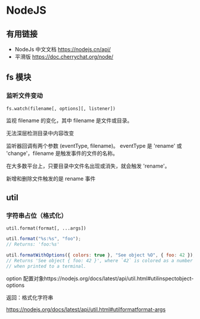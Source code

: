 # NodeJS

## 有用链接

- NodeJs 中文文档 https://nodejs.cn/api/
- 平滑版 https://doc.cherrychat.org/node/

## fs 模块

### 监听文件变动

`fs.watch(filename[, options][, listener])`

监视 filename 的变化，其中 filename 是文件或目录。

无法深层检测目录中内容改变

监听器回调有两个参数 (eventType, filename)。 eventType 是 'rename' 或 'change'，filename 是触发事件的文件的名称。

在大多数平台上，只要目录中文件名出现或消失，就会触发 'rename'。

新增和删除文件触发的是 rename 事件

## util

### 字符串占位（格式化）

`util.format(format[, ...args])`

```js
util.format("%s:%s", "foo");
// Returns: 'foo:%s'

util.formatWithOptions({ colors: true }, "See object %O", { foo: 42 });
// Returns 'See object { foo: 42 }', where `42` is colored as a number
// when printed to a terminal.
```

option 配置对象https://nodejs.org/docs/latest/api/util.html#utilinspectobject-options

返回：格式化字符串

https://nodejs.org/docs/latest/api/util.html#utilformatformat-args
